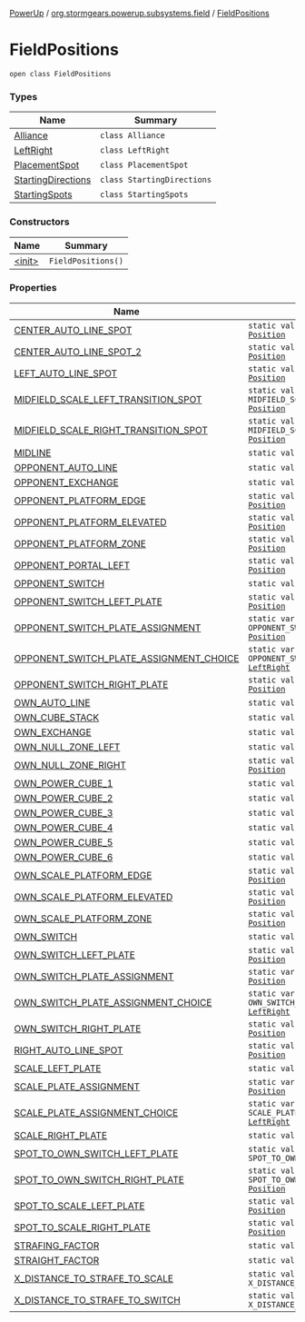 [PowerUp](../../index.md) / [org.stormgears.powerup.subsystems.field](../index.md) / [FieldPositions](./index.md)

# FieldPositions

`open class FieldPositions`

### Types

| Name | Summary |
|---|---|
| [Alliance](-alliance/index.md) | `class Alliance` |
| [LeftRight](-left-right/index.md) | `class LeftRight` |
| [PlacementSpot](-placement-spot/index.md) | `class PlacementSpot` |
| [StartingDirections](-starting-directions/index.md) | `class StartingDirections` |
| [StartingSpots](-starting-spots/index.md) | `class StartingSpots` |

### Constructors

| Name | Summary |
|---|---|
| [&lt;init&gt;](-init-.md) | `FieldPositions()` |

### Properties

| Name | Summary |
|---|---|
| [CENTER_AUTO_LINE_SPOT](-c-e-n-t-e-r_-a-u-t-o_-l-i-n-e_-s-p-o-t.md) | `static val CENTER_AUTO_LINE_SPOT: `[`Position`](../../org.stormgears.powerup.subsystems.navigator/-position/index.md) |
| [CENTER_AUTO_LINE_SPOT_2](-c-e-n-t-e-r_-a-u-t-o_-l-i-n-e_-s-p-o-t_2.md) | `static val CENTER_AUTO_LINE_SPOT_2: `[`Position`](../../org.stormgears.powerup.subsystems.navigator/-position/index.md) |
| [LEFT_AUTO_LINE_SPOT](-l-e-f-t_-a-u-t-o_-l-i-n-e_-s-p-o-t.md) | `static val LEFT_AUTO_LINE_SPOT: `[`Position`](../../org.stormgears.powerup.subsystems.navigator/-position/index.md) |
| [MIDFIELD_SCALE_LEFT_TRANSITION_SPOT](-m-i-d-f-i-e-l-d_-s-c-a-l-e_-l-e-f-t_-t-r-a-n-s-i-t-i-o-n_-s-p-o-t.md) | `static val MIDFIELD_SCALE_LEFT_TRANSITION_SPOT: `[`Position`](../../org.stormgears.powerup.subsystems.navigator/-position/index.md) |
| [MIDFIELD_SCALE_RIGHT_TRANSITION_SPOT](-m-i-d-f-i-e-l-d_-s-c-a-l-e_-r-i-g-h-t_-t-r-a-n-s-i-t-i-o-n_-s-p-o-t.md) | `static val MIDFIELD_SCALE_RIGHT_TRANSITION_SPOT: `[`Position`](../../org.stormgears.powerup.subsystems.navigator/-position/index.md) |
| [MIDLINE](-m-i-d-l-i-n-e.md) | `static val MIDLINE: `[`Position`](../../org.stormgears.powerup.subsystems.navigator/-position/index.md) |
| [OPPONENT_AUTO_LINE](-o-p-p-o-n-e-n-t_-a-u-t-o_-l-i-n-e.md) | `static val OPPONENT_AUTO_LINE: `[`Position`](../../org.stormgears.powerup.subsystems.navigator/-position/index.md) |
| [OPPONENT_EXCHANGE](-o-p-p-o-n-e-n-t_-e-x-c-h-a-n-g-e.md) | `static val OPPONENT_EXCHANGE: `[`Position`](../../org.stormgears.powerup.subsystems.navigator/-position/index.md) |
| [OPPONENT_PLATFORM_EDGE](-o-p-p-o-n-e-n-t_-p-l-a-t-f-o-r-m_-e-d-g-e.md) | `static val OPPONENT_PLATFORM_EDGE: `[`Position`](../../org.stormgears.powerup.subsystems.navigator/-position/index.md) |
| [OPPONENT_PLATFORM_ELEVATED](-o-p-p-o-n-e-n-t_-p-l-a-t-f-o-r-m_-e-l-e-v-a-t-e-d.md) | `static val OPPONENT_PLATFORM_ELEVATED: `[`Position`](../../org.stormgears.powerup.subsystems.navigator/-position/index.md) |
| [OPPONENT_PLATFORM_ZONE](-o-p-p-o-n-e-n-t_-p-l-a-t-f-o-r-m_-z-o-n-e.md) | `static val OPPONENT_PLATFORM_ZONE: `[`Position`](../../org.stormgears.powerup.subsystems.navigator/-position/index.md) |
| [OPPONENT_PORTAL_LEFT](-o-p-p-o-n-e-n-t_-p-o-r-t-a-l_-l-e-f-t.md) | `static val OPPONENT_PORTAL_LEFT: `[`Position`](../../org.stormgears.powerup.subsystems.navigator/-position/index.md) |
| [OPPONENT_SWITCH](-o-p-p-o-n-e-n-t_-s-w-i-t-c-h.md) | `static val OPPONENT_SWITCH: `[`Position`](../../org.stormgears.powerup.subsystems.navigator/-position/index.md) |
| [OPPONENT_SWITCH_LEFT_PLATE](-o-p-p-o-n-e-n-t_-s-w-i-t-c-h_-l-e-f-t_-p-l-a-t-e.md) | `static val OPPONENT_SWITCH_LEFT_PLATE: `[`Position`](../../org.stormgears.powerup.subsystems.navigator/-position/index.md) |
| [OPPONENT_SWITCH_PLATE_ASSIGNMENT](-o-p-p-o-n-e-n-t_-s-w-i-t-c-h_-p-l-a-t-e_-a-s-s-i-g-n-m-e-n-t.md) | `static var OPPONENT_SWITCH_PLATE_ASSIGNMENT: `[`Position`](../../org.stormgears.powerup.subsystems.navigator/-position/index.md) |
| [OPPONENT_SWITCH_PLATE_ASSIGNMENT_CHOICE](-o-p-p-o-n-e-n-t_-s-w-i-t-c-h_-p-l-a-t-e_-a-s-s-i-g-n-m-e-n-t_-c-h-o-i-c-e.md) | `static var OPPONENT_SWITCH_PLATE_ASSIGNMENT_CHOICE: `[`LeftRight`](-left-right/index.md) |
| [OPPONENT_SWITCH_RIGHT_PLATE](-o-p-p-o-n-e-n-t_-s-w-i-t-c-h_-r-i-g-h-t_-p-l-a-t-e.md) | `static val OPPONENT_SWITCH_RIGHT_PLATE: `[`Position`](../../org.stormgears.powerup.subsystems.navigator/-position/index.md) |
| [OWN_AUTO_LINE](-o-w-n_-a-u-t-o_-l-i-n-e.md) | `static val OWN_AUTO_LINE: `[`Position`](../../org.stormgears.powerup.subsystems.navigator/-position/index.md) |
| [OWN_CUBE_STACK](-o-w-n_-c-u-b-e_-s-t-a-c-k.md) | `static val OWN_CUBE_STACK: `[`Position`](../../org.stormgears.powerup.subsystems.navigator/-position/index.md) |
| [OWN_EXCHANGE](-o-w-n_-e-x-c-h-a-n-g-e.md) | `static val OWN_EXCHANGE: `[`Position`](../../org.stormgears.powerup.subsystems.navigator/-position/index.md) |
| [OWN_NULL_ZONE_LEFT](-o-w-n_-n-u-l-l_-z-o-n-e_-l-e-f-t.md) | `static val OWN_NULL_ZONE_LEFT: `[`Position`](../../org.stormgears.powerup.subsystems.navigator/-position/index.md) |
| [OWN_NULL_ZONE_RIGHT](-o-w-n_-n-u-l-l_-z-o-n-e_-r-i-g-h-t.md) | `static val OWN_NULL_ZONE_RIGHT: `[`Position`](../../org.stormgears.powerup.subsystems.navigator/-position/index.md) |
| [OWN_POWER_CUBE_1](-o-w-n_-p-o-w-e-r_-c-u-b-e_1.md) | `static val OWN_POWER_CUBE_1: `[`Position`](../../org.stormgears.powerup.subsystems.navigator/-position/index.md) |
| [OWN_POWER_CUBE_2](-o-w-n_-p-o-w-e-r_-c-u-b-e_2.md) | `static val OWN_POWER_CUBE_2: `[`Position`](../../org.stormgears.powerup.subsystems.navigator/-position/index.md) |
| [OWN_POWER_CUBE_3](-o-w-n_-p-o-w-e-r_-c-u-b-e_3.md) | `static val OWN_POWER_CUBE_3: `[`Position`](../../org.stormgears.powerup.subsystems.navigator/-position/index.md) |
| [OWN_POWER_CUBE_4](-o-w-n_-p-o-w-e-r_-c-u-b-e_4.md) | `static val OWN_POWER_CUBE_4: `[`Position`](../../org.stormgears.powerup.subsystems.navigator/-position/index.md) |
| [OWN_POWER_CUBE_5](-o-w-n_-p-o-w-e-r_-c-u-b-e_5.md) | `static val OWN_POWER_CUBE_5: `[`Position`](../../org.stormgears.powerup.subsystems.navigator/-position/index.md) |
| [OWN_POWER_CUBE_6](-o-w-n_-p-o-w-e-r_-c-u-b-e_6.md) | `static val OWN_POWER_CUBE_6: `[`Position`](../../org.stormgears.powerup.subsystems.navigator/-position/index.md) |
| [OWN_SCALE_PLATFORM_EDGE](-o-w-n_-s-c-a-l-e_-p-l-a-t-f-o-r-m_-e-d-g-e.md) | `static val OWN_SCALE_PLATFORM_EDGE: `[`Position`](../../org.stormgears.powerup.subsystems.navigator/-position/index.md) |
| [OWN_SCALE_PLATFORM_ELEVATED](-o-w-n_-s-c-a-l-e_-p-l-a-t-f-o-r-m_-e-l-e-v-a-t-e-d.md) | `static val OWN_SCALE_PLATFORM_ELEVATED: `[`Position`](../../org.stormgears.powerup.subsystems.navigator/-position/index.md) |
| [OWN_SCALE_PLATFORM_ZONE](-o-w-n_-s-c-a-l-e_-p-l-a-t-f-o-r-m_-z-o-n-e.md) | `static val OWN_SCALE_PLATFORM_ZONE: `[`Position`](../../org.stormgears.powerup.subsystems.navigator/-position/index.md) |
| [OWN_SWITCH](-o-w-n_-s-w-i-t-c-h.md) | `static val OWN_SWITCH: `[`Position`](../../org.stormgears.powerup.subsystems.navigator/-position/index.md) |
| [OWN_SWITCH_LEFT_PLATE](-o-w-n_-s-w-i-t-c-h_-l-e-f-t_-p-l-a-t-e.md) | `static val OWN_SWITCH_LEFT_PLATE: `[`Position`](../../org.stormgears.powerup.subsystems.navigator/-position/index.md) |
| [OWN_SWITCH_PLATE_ASSIGNMENT](-o-w-n_-s-w-i-t-c-h_-p-l-a-t-e_-a-s-s-i-g-n-m-e-n-t.md) | `static var OWN_SWITCH_PLATE_ASSIGNMENT: `[`Position`](../../org.stormgears.powerup.subsystems.navigator/-position/index.md) |
| [OWN_SWITCH_PLATE_ASSIGNMENT_CHOICE](-o-w-n_-s-w-i-t-c-h_-p-l-a-t-e_-a-s-s-i-g-n-m-e-n-t_-c-h-o-i-c-e.md) | `static var OWN_SWITCH_PLATE_ASSIGNMENT_CHOICE: `[`LeftRight`](-left-right/index.md) |
| [OWN_SWITCH_RIGHT_PLATE](-o-w-n_-s-w-i-t-c-h_-r-i-g-h-t_-p-l-a-t-e.md) | `static val OWN_SWITCH_RIGHT_PLATE: `[`Position`](../../org.stormgears.powerup.subsystems.navigator/-position/index.md) |
| [RIGHT_AUTO_LINE_SPOT](-r-i-g-h-t_-a-u-t-o_-l-i-n-e_-s-p-o-t.md) | `static val RIGHT_AUTO_LINE_SPOT: `[`Position`](../../org.stormgears.powerup.subsystems.navigator/-position/index.md) |
| [SCALE_LEFT_PLATE](-s-c-a-l-e_-l-e-f-t_-p-l-a-t-e.md) | `static val SCALE_LEFT_PLATE: `[`Position`](../../org.stormgears.powerup.subsystems.navigator/-position/index.md) |
| [SCALE_PLATE_ASSIGNMENT](-s-c-a-l-e_-p-l-a-t-e_-a-s-s-i-g-n-m-e-n-t.md) | `static var SCALE_PLATE_ASSIGNMENT: `[`Position`](../../org.stormgears.powerup.subsystems.navigator/-position/index.md) |
| [SCALE_PLATE_ASSIGNMENT_CHOICE](-s-c-a-l-e_-p-l-a-t-e_-a-s-s-i-g-n-m-e-n-t_-c-h-o-i-c-e.md) | `static var SCALE_PLATE_ASSIGNMENT_CHOICE: `[`LeftRight`](-left-right/index.md) |
| [SCALE_RIGHT_PLATE](-s-c-a-l-e_-r-i-g-h-t_-p-l-a-t-e.md) | `static val SCALE_RIGHT_PLATE: `[`Position`](../../org.stormgears.powerup.subsystems.navigator/-position/index.md) |
| [SPOT_TO_OWN_SWITCH_LEFT_PLATE](-s-p-o-t_-t-o_-o-w-n_-s-w-i-t-c-h_-l-e-f-t_-p-l-a-t-e.md) | `static val SPOT_TO_OWN_SWITCH_LEFT_PLATE: `[`Position`](../../org.stormgears.powerup.subsystems.navigator/-position/index.md) |
| [SPOT_TO_OWN_SWITCH_RIGHT_PLATE](-s-p-o-t_-t-o_-o-w-n_-s-w-i-t-c-h_-r-i-g-h-t_-p-l-a-t-e.md) | `static val SPOT_TO_OWN_SWITCH_RIGHT_PLATE: `[`Position`](../../org.stormgears.powerup.subsystems.navigator/-position/index.md) |
| [SPOT_TO_SCALE_LEFT_PLATE](-s-p-o-t_-t-o_-s-c-a-l-e_-l-e-f-t_-p-l-a-t-e.md) | `static val SPOT_TO_SCALE_LEFT_PLATE: `[`Position`](../../org.stormgears.powerup.subsystems.navigator/-position/index.md) |
| [SPOT_TO_SCALE_RIGHT_PLATE](-s-p-o-t_-t-o_-s-c-a-l-e_-r-i-g-h-t_-p-l-a-t-e.md) | `static val SPOT_TO_SCALE_RIGHT_PLATE: `[`Position`](../../org.stormgears.powerup.subsystems.navigator/-position/index.md) |
| [STRAFING_FACTOR](-s-t-r-a-f-i-n-g_-f-a-c-t-o-r.md) | `static val STRAFING_FACTOR: `[`Double`](https://kotlinlang.org/api/latest/jvm/stdlib/kotlin/-double/index.html) |
| [STRAIGHT_FACTOR](-s-t-r-a-i-g-h-t_-f-a-c-t-o-r.md) | `static val STRAIGHT_FACTOR: `[`Double`](https://kotlinlang.org/api/latest/jvm/stdlib/kotlin/-double/index.html) |
| [X_DISTANCE_TO_STRAFE_TO_SCALE](-x_-d-i-s-t-a-n-c-e_-t-o_-s-t-r-a-f-e_-t-o_-s-c-a-l-e.md) | `static val X_DISTANCE_TO_STRAFE_TO_SCALE: `[`Double`](https://kotlinlang.org/api/latest/jvm/stdlib/kotlin/-double/index.html) |
| [X_DISTANCE_TO_STRAFE_TO_SWITCH](-x_-d-i-s-t-a-n-c-e_-t-o_-s-t-r-a-f-e_-t-o_-s-w-i-t-c-h.md) | `static val X_DISTANCE_TO_STRAFE_TO_SWITCH: `[`Double`](https://kotlinlang.org/api/latest/jvm/stdlib/kotlin/-double/index.html) |
